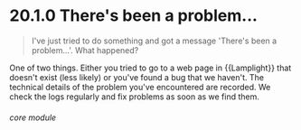 # 20.1.0    There's been a problem...

> I've just tried to do something and got a message 'There's been a problem...'. What happened? 

One of two things. Either you tried to go to a web page in {{Lamplight}} that doesn't exist (less likely) or you've found a bug that we haven't. The technical details of the problem you've encountered are recorded. We check the logs regularly and fix problems as soon as we find them. 

###### core module

